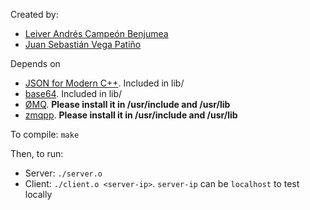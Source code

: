 Created by:
- [Leiver Andrés Campeón Benjumea](https://github.com/leiverandres)
- [Juan Sebastián Vega Patiño](https://github.com/sebasvega95)

Depends on
- [JSON for Modern C++](https://github.com/nlohmann/json). Included in lib/
- [base64](https://github.com/tkislan/base64). Included in lib/
- [ØMQ](http://zeromq.org/). **Please install it in /usr/include and /usr/lib**
- [zmqpp](https://github.com/zeromq/zmqpp). **Please install it in /usr/include and /usr/lib**

To compile: `make`

Then, to run:
- Server: `./server.o`
- Client: `./client.o <server-ip>`. `server-ip` can be `localhost` to test locally
